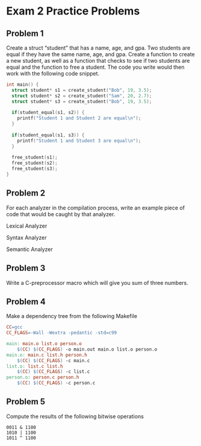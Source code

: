# Exam 2 Practice Problems

## Problem 1

Create a struct “student” that has a name, age, and gpa. Two students are equal if they have the same name, age, and gpa. Create a function to create a new student, as well as a function that checks to see if two students are equal and the function to free a student. The code you write would then work with the following code snippet.

```c
int main() {
  struct student* s1 = create_student("Bob", 19, 3.5);
  struct student* s2 = create_student("Sam", 20, 2.7);
  struct student* s3 = create_student("Bob", 19, 3.5);
  
  if(student_equal(s1, s2)) {
    printf("Student 1 and Student 2 are equal\n");
  }
  
  if(student_equal(s1, s3)) {
    printf("Student 1 and Student 3 are equal\n");
  }
  
  free_student(s1);
  free_student(s2);
  free_student(s3);
}
```

## Problem 2

For each analyzer in the compilation process, write an example piece of code that would be caught by that analyzer.

Lexical Analyzer



Syntax Analyzer



Semantic Analyzer

## Problem 3

Write a C-preprocessor macro which will give you sum of three numbers.



## Problem 4

Make a dependency tree from the following Makefile

```makefile
CC=gcc
CC_FLAGS=-Wall -Wextra -pedantic -std=c99

main: main.o list.o person.o
	$(CC) $(CC_FLAGS) -o main.out main.o list.o person.o
main.o: main.c list.h person.h
	$(CC) $(CC_FLAGS) -c main.c
list.o: list.c list.h
	$(CC) $(CC_FLAGS) -c list.c
person.o: person.c person.h
	$(CC) $(CC_FLAGS) -c person.c
```

## Problem 5

Compute the results of the following bitwise operations

```
0011 & 1100
1010 | 1100
1011 ^ 1100
```





